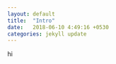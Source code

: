 ```yaml
---
layout: default
title:  "Intro"
date:   2018-06-10 4:49:16 +0530
categories: jekyll update
---
```


hi